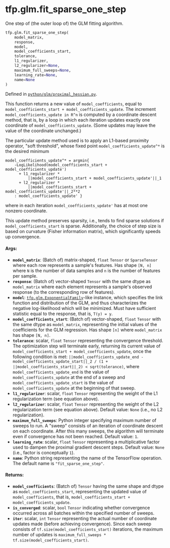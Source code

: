 <div itemscope itemtype="http://developers.google.com/ReferenceObject">
<meta itemprop="name" content="tfp.glm.fit_sparse_one_step" />
<meta itemprop="path" content="Stable" />
</div>

# tfp.glm.fit_sparse_one_step

One step of (the outer loop of) the GLM fitting algorithm.

``` python
tfp.glm.fit_sparse_one_step(
    model_matrix,
    response,
    model,
    model_coefficients_start,
    tolerance,
    l1_regularizer,
    l2_regularizer=None,
    maximum_full_sweeps=None,
    learning_rate=None,
    name=None
)
```



Defined in [`python/glm/proximal_hessian.py`](https://github.com/tensorflow/probability/tree/master/tensorflow_probability/python/glm/proximal_hessian.py).

<!-- Placeholder for "Used in" -->

This function returns a new value of `model_coefficients`, equal to
`model_coefficients_start + model_coefficients_update`.  The increment
`model_coefficients_update in R^n` is computed by a coordinate descent method,
that is, by a loop in which each iteration updates exactly one coordinate of
`model_coefficients_update`.  (Some updates may leave the value of the
coordinate unchanged.)

The particular update method used is to apply an L1-based proximity operator,
"soft threshold", whose fixed point `model_coefficients_update^*` is the
desired minimum

```none
model_coefficients_update^* = argmin{
    -LogLikelihood(model_coefficients_start + model_coefficients_update')
      + l1_regularizer *
          ||model_coefficients_start + model_coefficients_update'||_1
      + l2_regularizer *
          ||model_coefficients_start + model_coefficients_update'||_2**2
    : model_coefficients_update' }
```

where in each iteration `model_coefficients_update'` has at most one nonzero
coordinate.

This update method preserves sparsity, i.e., tends to find sparse solutions if
`model_coefficients_start` is sparse.  Additionally, the choice of step size
is based on curvature (Fisher information matrix), which significantly speeds
up convergence.

#### Args:

* <b>`model_matrix`</b>: (Batch of) matrix-shaped, `float` `Tensor` or `SparseTensor`
  where each row represents a sample's features.  Has shape `[N, n]` where
  `N` is the number of data samples and `n` is the number of features per
  sample.
* <b>`response`</b>: (Batch of) vector-shaped `Tensor` with the same dtype as
  `model_matrix` where each element represents a sample's observed response
  (to the corresponding row of features).
* <b>`model`</b>: <a href="../../tfp/glm/ExponentialFamily.md"><code>tfp.glm.ExponentialFamily</code></a>-like instance, which specifies the link
  function and distribution of the GLM, and thus characterizes the negative
  log-likelihood which will be minimized. Must have sufficient statistic
  equal to the response, that is, `T(y) = y`.
* <b>`model_coefficients_start`</b>: (Batch of) vector-shaped, `float` `Tensor` with
  the same dtype as `model_matrix`, representing the initial values of the
  coefficients for the GLM regression.  Has shape `[n]` where `model_matrix`
  has shape `[N, n]`.
* <b>`tolerance`</b>: scalar, `float` `Tensor` representing the convergence threshold.
  The optimization step will terminate early, returning its current value of
  `model_coefficients_start + model_coefficients_update`, once the following
  condition is met:
  `||model_coefficients_update_end - model_coefficients_update_start||_2
     / (1 + ||model_coefficients_start||_2)
   < sqrt(tolerance)`,
  where `model_coefficients_update_end` is the value of
  `model_coefficients_update` at the end of a sweep and
  `model_coefficients_update_start` is the value of
  `model_coefficients_update` at the beginning of that sweep.
* <b>`l1_regularizer`</b>: scalar, `float` `Tensor` representing the weight of the L1
  regularization term (see equation above).
* <b>`l2_regularizer`</b>: scalar, `float` `Tensor` representing the weight of the L2
  regularization term (see equation above).
  Default value: `None` (i.e., no L2 regularization).
* <b>`maximum_full_sweeps`</b>: Python integer specifying maximum number of sweeps to
  run.  A "sweep" consists of an iteration of coordinate descent on each
  coordinate. After this many sweeps, the algorithm will terminate even if
  convergence has not been reached.
  Default value: `1`.
* <b>`learning_rate`</b>: scalar, `float` `Tensor` representing a multiplicative factor
  used to dampen the proximal gradient descent steps.
  Default value: `None` (i.e., factor is conceptually `1`).
* <b>`name`</b>: Python string representing the name of the TensorFlow operation. The
  default name is `"fit_sparse_one_step"`.


#### Returns:

* <b>`model_coefficients`</b>: (Batch of) `Tensor` having the same shape and dtype as
  `model_coefficients_start`, representing the updated value of
  `model_coefficients`, that is, `model_coefficients_start +
  model_coefficients_update`.
* <b>`is_converged`</b>: scalar, `bool` `Tensor` indicating whether convergence
  occurred across all batches within the specified number of sweeps.
* <b>`iter`</b>: scalar, `int` `Tensor` representing the actual number of coordinate
  updates made (before achieving convergence).  Since each sweep consists of
  `tf.size(model_coefficients_start)` iterations, the maximum number of
  updates is `maximum_full_sweeps * tf.size(model_coefficients_start)`.